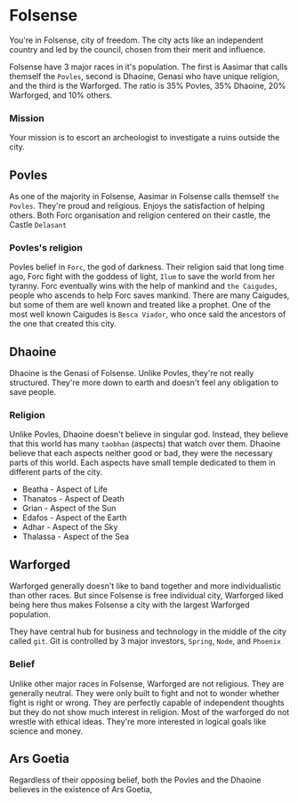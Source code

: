 # Folsense

You're in Folsense, city of freedom. The city acts like an independent country and led by the council, chosen from their merit and influence.

Folsense have 3 major races in it's population. The first is Aasimar that calls themself the `Povles`, second is Dhaoine, Genasi who have unique religion, and the third is the Warforged. The ratio is 35% Povles, 35% Dhaoine, 20% Warforged, and 10% others.

### Mission

Your mission is to escort an archeologist to investigate a ruins outside the city.


## Povles
As one of the majority in Folsense, Aasimar in Folsense calls themself `the Povles`. They're proud and religious. Enjoys the satisfaction of helping others. Both Forc organisation and religion centered on their castle, the Castle `Delasant`

### Povles's religion
Povles belief in `Forc`, the god of darkness. Their religion said that long time ago, Forc fight with the goddess of light, `Ilum` to save the world from her tyranny. Forc eventually wins with the help of mankind and `the Caigudes`, people who ascends to help Forc saves mankind. There are many Caigudes, but some of them are well known and treated like a prophet. One of the most well known Caigudes is  `Besca Viador`, who once said the ancestors of the one that created this city.

## Dhaoine
Dhaoine is the Genasi of Folsense. Unlike Povles, they're not really structured. They're more down to earth and doesn't feel any obligation to save people.

### Religion
Unlike Povles, Dhaoine doesn't believe in singular god. Instead, they believe that this world has many `taobhan` (aspects) that watch over them. Dhaoine believe that each aspects neither good or bad, they were the necessary parts of this world. Each aspects have small temple dedicated to them in different parts of the city.

* Beatha - Aspect of Life
* Thanatos - Aspect of Death
* Grian - Aspect of the Sun
* Edafos - Aspect of the Earth
* Adhar - Aspect of the Sky
* Thalassa - Aspect of the Sea

## Warforged

Warforged generally doesn't like to band together and more individualistic than other races. But since Folsense is free individual city, Warforged liked being here thus makes Folsense a city with the largest Warforged population.

They have central hub for business and technology in the middle of the city called `git`. Git is controlled by 3 major investors, `Spring`, `Node`, and `Phoenix`

### Belief

Unlike other major races in Folsense, Warforged are not religious. They are generally neutral. They were only built to fight and not to wonder whether fight is right or wrong. They are perfectly capable of independent thoughts but they do not show much interest in religion. Most of the warforged do not wrestle with ethical ideas. They're more interested in logical goals like science and money.

## Ars Goetia

Regardless of their opposing belief, both the Povles and the Dhaoine believes in the existence of Ars Goetia, 
<!--stackedit_data:
eyJoaXN0b3J5IjpbLTIwMDIzNjg1ODQsMTkxOTg1NjUxNiwtNz
QzMDU2NzgxXX0=
-->